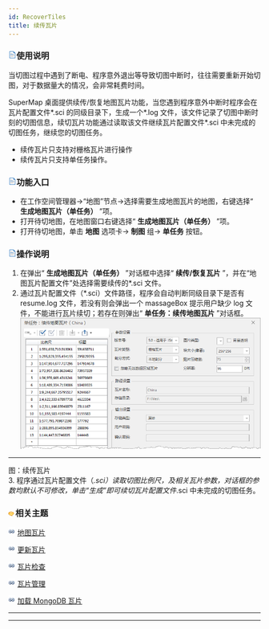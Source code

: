 ```yaml
---
id: RecoverTiles
title: 续传瓦片
---
```

### ![](../img/read.gif)使用说明

当切图过程中遇到了断电、程序意外退出等导致切图中断时，往往需要重新开始切图，对于数据量大的情况，会非常耗费时间。

SuperMap 桌面提供续传/恢复地图瓦片功能，当您遇到程序意外中断时程序会在瓦片配置文件*.sci 的同级目录下，生成一个*.log
文件，该文件记录了切图中断时刻的切图信息，续切瓦片功能通过读取该文件继续瓦片配置文件*.sci 中未完成的切图任务，继续您的切图任务。

  * 续传瓦片只支持对栅格瓦片进行操作
  * 续传瓦片只支持单任务操作。

### ![](../img/read.gif)功能入口

  * 在工作空间管理器->“地图”节点->选择需要生成地图瓦片的地图，右键选择“ **生成地图瓦片（单任务）** ”项。
  * 打开待切地图，在地图窗口右键选择“ **生成地图瓦片（单任务）** ”项。
  * 打开待切地图，单击 **地图** 选项卡-> **制图** 组-> **单任务** 按钮。

### ![](../img/read.gif)操作说明

  1. 在弹出“ **生成地图瓦片（单任务）** ”对话框中选择“ **续传/恢复瓦片** ”，并在“地图瓦片配置文件”处选择需要续传的*.sci 文件。
  2. 通过瓦片配置文件（*.sci）文件路径，程序会自动判断同级目录下是否有 resume.log 文件，若没有则会弹出一个 massageBox 提示用户缺少 log 文件，不能进行瓦片续切；若存在则弹出“ **单任务：续传地图瓦片** ”对话框。
![](img/RecoverTilesDia.png)  
---  
图：续传瓦片  
  3. 程序通过瓦片配置文件（*.sci）读取切图比例尺，及相关瓦片参数，对话框的参数均默认不可修改，单击“生成”即可续切瓦片配置文件*.sci 中未完成的切图任务。

### ![](../img/seealso.png)相关主题

![](../img/smalltitle.png)  [地图瓦片](MapTiles.html)

![](../img/smalltitle.png)  [更新瓦片](UpdateTiles.html)

![](../img/smalltitle.png)  [瓦片检查](CheckTlies.html)

![](../img/smalltitle.png)  [瓦片管理](MongoDBTilesManger.html)

![](../img/smalltitle.png)  [加载 MongoDB 瓦片](AddMongoDBTiles.html)

  

* * *

[](http://www.supermap.com)  
  
---

